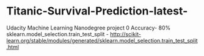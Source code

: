 # Titanic-Survival-Prediction-latest-
Udacity Machine Learning Nanodegree project 0
Accuracy- 80% 
sklearn.model_selection.train_test_split - http://scikit-learn.org/stable/modules/generated/sklearn.model_selection.train_test_split.html

